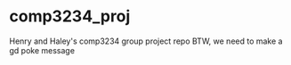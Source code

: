 # comp3234_proj
Henry and Haley's comp3234 group project repo
BTW, we need to make a gd poke message
